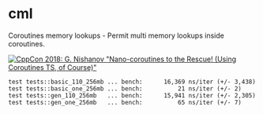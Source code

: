 # cml
Coroutines memory lookups - Permit multi memory lookups inside coroutines.

[![CppCon 2018: G. Nishanov "Nano-coroutines to the Rescue! (Using Coroutines TS, of Course)"](https://img.youtube.com/vi/j9tlJAqMV7U/0.jpg)](https://www.youtube.com/watch?v=j9tlJAqMV7U)

```
test tests::basic_110_256mb ... bench:      16,369 ns/iter (+/- 3,438)
test tests::basic_one_256mb ... bench:          21 ns/iter (+/- 2)
test tests::gen_110_256mb   ... bench:      15,941 ns/iter (+/- 2,305)
test tests::gen_one_256mb   ... bench:          65 ns/iter (+/- 7)
```
